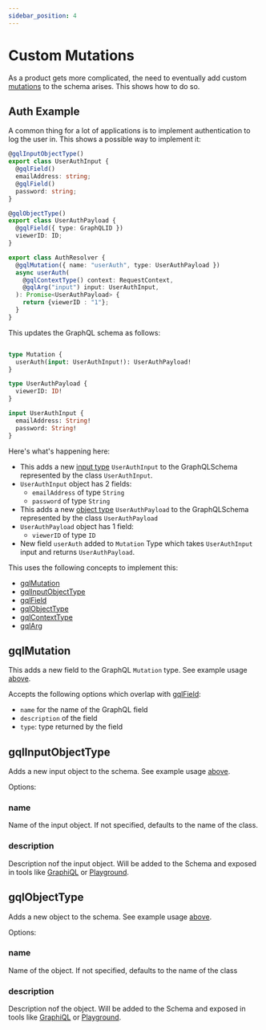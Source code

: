 ```yaml
---
sidebar_position: 4
---
```


# Custom Mutations

As a product gets more complicated, the need to eventually add custom [mutations](https://graphql.org/learn/schema/#the-query-and-mutation-types) to the schema arises. This shows how to do so.

## Auth Example

A common thing for a lot of applications is to implement authentication to log the user in. This shows a possible way to implement it:

```ts title="src/graphql/mutations/auth.ts"
@gqlInputObjectType()
export class UserAuthInput {
  @gqlField()
  emailAddress: string; 
  @gqlField()
  password: string; 
}

@gqlObjectType()
export class UserAuthPayload {
  @gqlField({ type: GraphQLID })
  viewerID: ID; 
}

export class AuthResolver {
  @gqlMutation({ name: "userAuth", type: UserAuthPayload })
  async userAuth(
    @gqlContextType() context: RequestContext,
    @gqlArg("input") input: UserAuthInput,
  ): Promise<UserAuthPayload> {
    return {viewerID : "1"};
  }
}

```

This updates the GraphQL schema as follows:

```graphql title="src/graphql/generated/schema.gql"

type Mutation {
  userAuth(input: UserAuthInput!): UserAuthPayload!
}

type UserAuthPayload {
  viewerID: ID!
}

input UserAuthInput {
  emailAddress: String!
  password: String!
}
```

Here's what's happening here:

* This adds a new [input type](https://graphql.org/learn/schema/#input-types) `UserAuthInput` to the GraphQLSchema represented by the class `UserAuthInput`.
* `UserAuthInput` object has 2 fields:
  * `emailAddress` of type `String`
  * `password` of type `String`
* This adds a new [object type](https://graphql.org/learn/schema/#object-types-and-fields) `UserAuthPayload` to the GraphQLSchema represented by the class `UserAuthPayload`
* `UserAuthPayload` object has 1 field:
  * `viewerID` of type `ID`
* New field `userAuth` added to `Mutation` Type which takes `UserAuthInput` input and returns `UserAuthPayload`.

This uses the following concepts to implement this:

* [gqlMutation](#gqlMutation)
* [gqlInputObjectType](#gqlInputObjectType)
* [gqlField](/docs/custom-graphql/gql-field)
* [gqlObjectType](#gqlObjectType)
* [gqlContextType](/docs/custom-graphql/gql-context)
* [gqlArg](/docs/custom-graphql/gql-arg)

## gqlMutation

This adds a new field to the GraphQL `Mutation` type. See example usage [above](#auth-example).

Accepts the following options which overlap with [gqlField](/docs/custom-graphql/gql-field):

* `name` for the name of the GraphQL field
* `description` of the field
* `type`: type returned by the field

## gqlInputObjectType

Adds a new input object to the schema. See example usage [above](#auth-example).

Options:

### name

Name of the input object. If not specified, defaults to the name of the class.

### description

Description nof the input object. Will be added to the Schema and exposed in tools like [GraphiQL](https://github.com/graphql/graphiql) or [Playground](https://github.com/graphql/graphql-playground).

## gqlObjectType

Adds a new object to the schema. See example usage [above](#auth-example).

Options:

### name

Name of the object. If not specified, defaults to the name of the class

### description

Description nof the object. Will be added to the Schema and exposed in tools like [GraphiQL](https://github.com/graphql/graphiql) or [Playground](https://github.com/graphql/graphql-playground).
